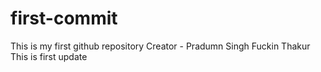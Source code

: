 # first-commit
This is my first github repository
Creator - Pradumn Singh Fuckin Thakur
This is first update
